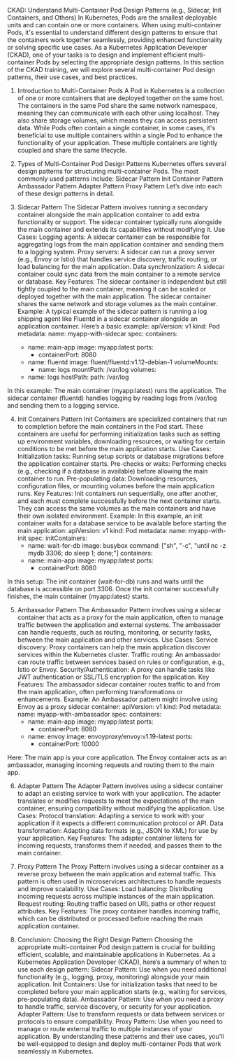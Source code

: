 CKAD: Understand Multi-Container Pod Design Patterns (e.g., Sidecar, Init Containers, and Others)
In Kubernetes, Pods are the smallest deployable units and can contain one or more containers. When using multi-container Pods, it's essential to understand different design patterns to ensure that the containers work together seamlessly, providing enhanced functionality or solving specific use cases. As a Kubernetes Application Developer (CKAD), one of your tasks is to design and implement efficient multi-container Pods by selecting the appropriate design patterns.
In this section of the CKAD training, we will explore several multi-container Pod design patterns, their use cases, and best practices.

1. Introduction to Multi-Container Pods
A Pod in Kubernetes is a collection of one or more containers that are deployed together on the same host. The containers in the same Pod share the same network namespace, meaning they can communicate with each other using localhost. They also share storage volumes, which means they can access persistent data.
While Pods often contain a single container, in some cases, it's beneficial to use multiple containers within a single Pod to enhance the functionality of your application. These multiple containers are tightly coupled and share the same lifecycle.
2. Types of Multi-Container Pod Design Patterns
Kubernetes offers several design patterns for structuring multi-container Pods. The most commonly used patterns include:
Sidecar Pattern
Init Container Pattern
Ambassador Pattern
Adapter Pattern
Proxy Pattern
Let’s dive into each of these design patterns in detail.

3. Sidecar Pattern
The Sidecar Pattern involves running a secondary container alongside the main application container to add extra functionality or support. The sidecar container typically runs alongside the main container and extends its capabilities without modifying it.
Use Cases:
Logging agents: A sidecar container can be responsible for aggregating logs from the main application container and sending them to a logging system.
Proxy servers: A sidecar can run a proxy server (e.g., Envoy or Istio) that handles service discovery, traffic routing, or load balancing for the main application.
Data synchronization: A sidecar container could sync data from the main container to a remote service or database.
Key Features:
The sidecar container is independent but still tightly coupled to the main container, meaning it can be scaled or deployed together with the main application.
The sidecar container shares the same network and storage volumes as the main container.
Example:
A typical example of the sidecar pattern is running a log shipping agent like Fluentd in a sidecar container alongside an application container. Here’s a basic example:
apiVersion: v1
kind: Pod
metadata:
  name: myapp-with-sidecar
spec:
  containers:
    - name: main-app
      image: myapp:latest
      ports:
        - containerPort: 8080
    - name: fluentd
      image: fluent/fluentd:v1.12-debian-1
      volumeMounts:
        - name: logs
          mountPath: /var/log
  volumes:
    - name: logs
      hostPath:
        path: /var/log

In this example:
The main container (myapp:latest) runs the application.
The sidecar container (fluentd) handles logging by reading logs from /var/log and sending them to a logging service.

4. Init Containers Pattern
Init Containers are specialized containers that run to completion before the main containers in the Pod start. These containers are useful for performing initialization tasks such as setting up environment variables, downloading resources, or waiting for certain conditions to be met before the main application starts.
Use Cases:
Initialization tasks: Running setup scripts or database migrations before the application container starts.
Pre-checks or waits: Performing checks (e.g., checking if a database is available) before allowing the main container to run.
Pre-populating data: Downloading resources, configuration files, or mounting volumes before the main application runs.
Key Features:
Init containers run sequentially, one after another, and each must complete successfully before the next container starts.
They can access the same volumes as the main containers and have their own isolated environment.
Example:
In this example, an init container waits for a database service to be available before starting the main application:
apiVersion: v1
kind: Pod
metadata:
  name: myapp-with-init
spec:
  initContainers:
    - name: wait-for-db
      image: busybox
      command: ["sh", "-c", "until nc -z mydb 3306; do sleep 1; done;"]
  containers:
    - name: main-app
      image: myapp:latest
      ports:
        - containerPort: 8080

In this setup:
The init container (wait-for-db) runs and waits until the database is accessible on port 3306.
Once the init container successfully finishes, the main container (myapp:latest) starts.

5. Ambassador Pattern
The Ambassador Pattern involves using a sidecar container that acts as a proxy for the main application, often to manage traffic between the application and external systems. The ambassador can handle requests, such as routing, monitoring, or security tasks, between the main application and other services.
Use Cases:
Service discovery: Proxy containers can help the main application discover services within the Kubernetes cluster.
Traffic routing: An ambassador can route traffic between services based on rules or configuration, e.g., Istio or Envoy.
Security/Authentication: A proxy can handle tasks like JWT authentication or SSL/TLS encryption for the application.
Key Features:
The ambassador sidecar container routes traffic to and from the main application, often performing transformations or enhancements.
Example:
An Ambassador pattern might involve using Envoy as a proxy sidecar container:
apiVersion: v1
kind: Pod
metadata:
  name: myapp-with-ambassador
spec:
  containers:
    - name: main-app
      image: myapp:latest
      ports:
        - containerPort: 8080
    - name: envoy
      image: envoyproxy/envoy:v1.19-latest
      ports:
        - containerPort: 10000

Here:
The main app is your core application.
The Envoy container acts as an ambassador, managing incoming requests and routing them to the main app.

6. Adapter Pattern
The Adapter Pattern involves using a sidecar container to adapt an existing service to work with your application. The adapter translates or modifies requests to meet the expectations of the main container, ensuring compatibility without modifying the application.
Use Cases:
Protocol translation: Adapting a service to work with your application if it expects a different communication protocol or API.
Data transformation: Adapting data formats (e.g., JSON to XML) for use by your application.
Key Features:
The adapter container listens for incoming requests, transforms them if needed, and passes them to the main container.

7. Proxy Pattern
The Proxy Pattern involves using a sidecar container as a reverse proxy between the main application and external traffic. This pattern is often used in microservices architectures to handle requests and improve scalability.
Use Cases:
Load balancing: Distributing incoming requests across multiple instances of the main application.
Request routing: Routing traffic based on URL paths or other request attributes.
Key Features:
The proxy container handles incoming traffic, which can be distributed or processed before reaching the main application container.

8. Conclusion: Choosing the Right Design Pattern
Choosing the appropriate multi-container Pod design pattern is crucial for building efficient, scalable, and maintainable applications in Kubernetes. As a Kubernetes Application Developer (CKAD), here’s a summary of when to use each design pattern:
Sidecar Pattern: Use when you need additional functionality (e.g., logging, proxy, monitoring) alongside your main application.
Init Containers: Use for initialization tasks that need to be completed before your main application starts (e.g., waiting for services, pre-populating data).
Ambassador Pattern: Use when you need a proxy to handle traffic, service discovery, or security for your application.
Adapter Pattern: Use to transform requests or data between services or protocols to ensure compatibility.
Proxy Pattern: Use when you need to manage or route external traffic to multiple instances of your application.
By understanding these patterns and their use cases, you'll be well-equipped to design and deploy multi-container Pods that work seamlessly in Kubernetes.
